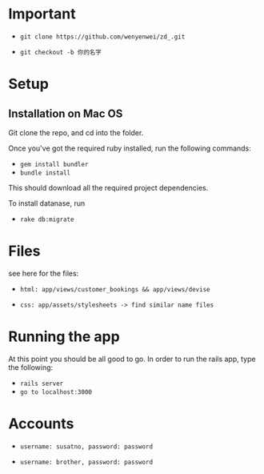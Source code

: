 # Important
* `git clone https://github.com/wenyenwei/zd_.git`

* `git checkout -b 你的名字`

# Setup

## Installation on Mac OS 

Git clone the repo, and cd into the folder.

Once you've got the required ruby installed, run the following commands:

* `gem install bundler`
* `bundle install`

This should download all the required project dependencies.

To install datanase, run

* `rake db:migrate`


# Files
see here for the files: 

* `html: app/views/customer_bookings && app/views/devise`

* `css: app/assets/stylesheets -> find similar name files`


# Running the app
At this point you should be all good to go. In order to run the rails app, type the following:

* `rails server`
* `go to localhost:3000`

# Accounts

* `username: susatno, password: password`

* `username: brother, password: password`


